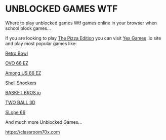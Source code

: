 # UNBLOCKED GAMES WTF
Where to play unblocked games Wtf games online in your browser when school block games...

If you are looking to play <a href="https://pizzaeditiongames.com/">The Pizza Edition</a> you can visit <a href="https://yexgames.com">Yex Games</a> .io site and play most popular games like:

<a href="https://classroom20x.com/play/retro-bowl">Retro Bowl</a>

<a href="https://classroom20x.com/play/ovo">OVO 66 EZ</a>

<a href="https://classroom20x.complay/among-us">Among US 66 EZ</a>

<a href="https://classroom20x.com/play/shell-shockers-io">Shell Shockers</a>

<a href="https://classroom20x.com/play/basket-bros-io">BASKET BROS io</a>

<a href="https://classroom20x.com/play/two-ball-3d">TWO BALL 3D</a>

<a href="https://classroom20x.com/play/slope">SLope 66</a>



And much more Unblocked Games...

https://classroom70x.com

